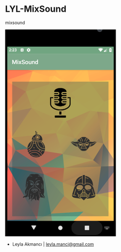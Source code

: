 # LYL-MixSound
mixsound



![Background Image]( https://github.com/leyla-manci/Android-LifeCycle/blob/master/app/src/main/res/mipmap-hdpi/design_v1.png)



* Leyla Akmancı | [leyla.manci@gmail.com](mailto:leyla.manci@gmail.com)
